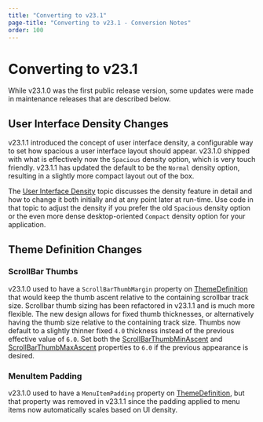 ```yaml
---
title: "Converting to v23.1"
page-title: "Converting to v23.1 - Conversion Notes"
order: 100
---
```

# Converting to v23.1

While v23.1.0 was the first public release version, some updates were made in maintenance releases that are described below.

## User Interface Density Changes

v23.1.1 introduced the concept of user interface density, a configurable way to set how spacious a user interface layout should appear.  v23.1.0 shipped with what is effectively now the `Spacious` density option, which is very touch friendly.  v23.1.1 has updated the default to be the `Normal` density option, resulting in a slightly more compact layout out of the box.

The [User Interface Density](../themes/user-interface-density.md) topic discusses the density feature in detail and how to change it both initially and at any point later at run-time.  Use code in that topic to adjust the density if you prefer the old `Spacious` density option or the even more dense desktop-oriented `Compact` density option for your application.

## Theme Definition Changes

### ScrollBar Thumbs

v23.1.0 used to have a `ScrollBarThumbMargin` property on [ThemeDefinition](xref:@ActiproUIRoot.Themes.Generation.ThemeDefinition) that would keep the thumb ascent relative to the containing scrollbar track size.  Scrollbar thumb sizing has been refactored in v23.1.1 and is much more flexible.  The new design allows for fixed thumb thicknesses, or alternatively having the thumb size relative to the containing track size.  Thumbs now default to a slightly thinner fixed `4.0` thickness instead of the previous effective value of `6.0`.  Set both the [ScrollBarThumbMinAscent](xref:@ActiproUIRoot.Themes.Generation.ThemeDefinition.ScrollBarThumbMinAscent) and [ScrollBarThumbMaxAscent](xref:@ActiproUIRoot.Themes.Generation.ThemeDefinition.ScrollBarThumbMaxAscent) properties to `6.0` if the previous appearance is desired.

### MenuItem Padding

v23.1.0 used to have a `MenuItemPadding` property on [ThemeDefinition](xref:@ActiproUIRoot.Themes.Generation.ThemeDefinition), but that property was removed in v23.1.1 since the padding applied to menu items now automatically scales based on UI density.